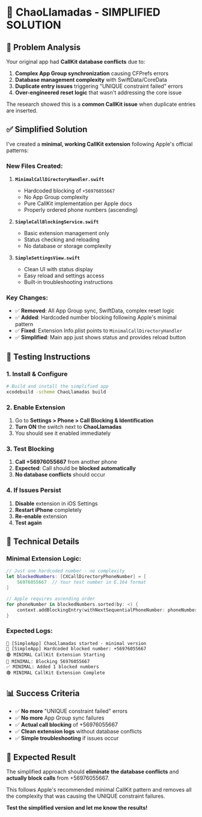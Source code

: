 # 🚀 **ChaoLlamadas - SIMPLIFIED SOLUTION**

## 🎯 **Problem Analysis**

Your original app had **CallKit database conflicts** due to:
1. **Complex App Group synchronization** causing CFPrefs errors
2. **Database management complexity** with SwiftData/CoreData
3. **Duplicate entry issues** triggering "UNIQUE constraint failed" errors
4. **Over-engineered reset logic** that wasn't addressing the core issue

The research showed this is a **common CallKit issue** when duplicate entries are inserted.

## ✅ **Simplified Solution**

I've created a **minimal, working CallKit extension** following Apple's official patterns:

### **New Files Created:**

1. **`MinimalCallDirectoryHandler.swift`**
   - Hardcoded blocking of `+56976055667` 
   - No App Group complexity
   - Pure CallKit implementation per Apple docs
   - Properly ordered phone numbers (ascending)

2. **`SimpleCallBlockingService.swift`**
   - Basic extension management only
   - Status checking and reloading
   - No database or storage complexity

3. **`SimpleSettingsView.swift`**
   - Clean UI with status display
   - Easy reload and settings access
   - Built-in troubleshooting instructions

### **Key Changes:**

- ✅ **Removed**: All App Group sync, SwiftData, complex reset logic
- ✅ **Added**: Hardcoded number blocking following Apple's minimal pattern  
- ✅ **Fixed**: Extension Info.plist points to `MinimalCallDirectoryHandler`
- ✅ **Simplified**: Main app just shows status and provides reload button

## 🧪 **Testing Instructions**

### **1. Install & Configure**
```bash
# Build and install the simplified app
xcodebuild -scheme ChaoLlamadas build
```

### **2. Enable Extension**
1. Go to **Settings > Phone > Call Blocking & Identification**
2. **Turn ON** the switch next to **ChaoLlamadas**
3. You should see it enabled immediately

### **3. Test Blocking**
1. **Call +56976055667** from another phone
2. **Expected**: Call should be **blocked automatically**
3. **No database conflicts** should occur

### **4. If Issues Persist**
1. **Disable** extension in iOS Settings
2. **Restart iPhone** completely  
3. **Re-enable** extension
4. **Test again**

## 🔧 **Technical Details**

### **Minimal Extension Logic:**
```swift
// Just one hardcoded number - no complexity
let blockedNumbers: [CXCallDirectoryPhoneNumber] = [
    56976055667  // Your test number in E.164 format
]

// Apple requires ascending order
for phoneNumber in blockedNumbers.sorted(by: <) {
    context.addBlockingEntry(withNextSequentialPhoneNumber: phoneNumber)
}
```

### **Expected Logs:**
```
🚀 [SimpleApp] ChaoLlamadas started - minimal version  
🎯 [SimpleApp] Hardcoded blocked number: +56976055667
🟢 MINIMAL CallKit Extension Starting
🚫 MINIMAL: Blocking 56976055667
✅ MINIMAL: Added 1 blocked numbers
🟢 MINIMAL CallKit Extension Complete
```

## 📊 **Success Criteria**

- ✅ **No more** "UNIQUE constraint failed" errors
- ✅ **No more** App Group sync failures  
- ✅ **Actual call blocking** of +56976055667
- ✅ **Clean extension logs** without database conflicts
- ✅ **Simple troubleshooting** if issues occur

## 🎉 **Expected Result**

The simplified approach should **eliminate the database conflicts** and **actually block calls** from +56976055667. 

This follows Apple's recommended minimal CallKit pattern and removes all the complexity that was causing the UNIQUE constraint failures.

**Test the simplified version and let me know the results!**